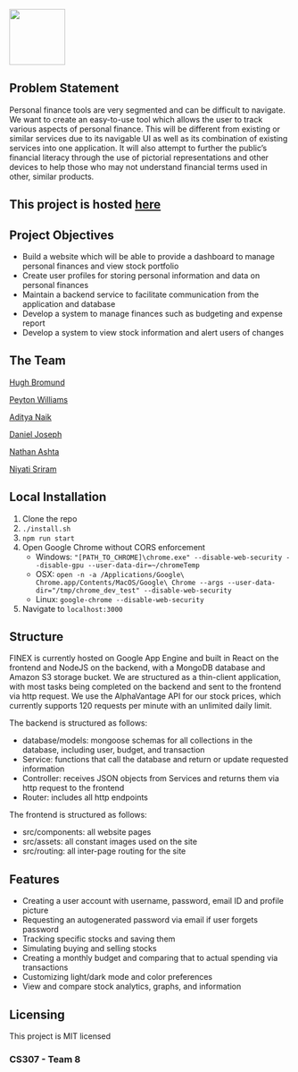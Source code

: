 <img src="https://i.imgur.com/CyybBmS.png" height=100><br>


## Problem Statement
Personal finance tools are very segmented and can be difficult to navigate. We want to create an easy-to-use tool which allows the user to track various aspects of personal finance. This will be different from existing or similar services due to its navigable UI as well as its combination of existing services into one application. It will also attempt to further the public’s financial literacy through the use of pictorial representations and other devices to help those who may not understand financial terms used in other, similar products.

## This project is hosted [here](https://finex.money/)

## Project Objectives
- Build a website which will be able to provide a dashboard to manage personal finances and view stock portfolio
- Create user profiles for storing personal information and data on personal finances
- Maintain a backend service to facilitate communication from the application and database
- Develop a system to manage finances such as budgeting and expense report
- Develop a system to view stock information and alert users of changes

## The Team
[Hugh Bromund](https://github.com/hughbromund)

[Peyton Williams](https://github.com/peytondwilliams)

[Aditya Naik](https://github.com/adityan9900)

[Daniel Joseph](https://github.com/dadeej)

[Nathan Ashta](https://github.com/nathanashta)

[Niyati Sriram](https://github.com/niyativs)

## Local Installation

1) Clone the repo
2) `./install.sh`
3) `npm run start`
4) Open Google Chrome without CORS enforcement
    * Windows: `"[PATH_TO_CHROME]\chrome.exe" --disable-web-security --disable-gpu --user-data-dir=~/chromeTemp`
    * OSX: `open -n -a /Applications/Google\ Chrome.app/Contents/MacOS/Google\ Chrome --args --user-data-dir="/tmp/chrome_dev_test" --disable-web-security`
    * Linux: `google-chrome --disable-web-security`
5) Navigate to `localhost:3000`

## Structure
FINEX is currently hosted on Google App Engine and built in React on the frontend and NodeJS on the backend, with a MongoDB database and Amazon S3 storage bucket. We are structured as a thin-client application, with most tasks being completed on the backend and sent to the frontend via http request. We use the AlphaVantage API for our stock prices, which currently supports 120 requests per minute with an unlimited daily limit. 

The backend is structured as follows:
- database/models: mongoose schemas for all collections in the database, including user, budget, and transaction
- Service: functions that call the database and return or update requested information
- Controller: receives JSON objects from Services and returns them via http request to the frontend
- Router: includes all http endpoints 

The frontend is structured as follows:
- src/components: all website pages
- src/assets: all constant images used on the site
- src/routing: all inter-page routing for the site

## Features
- Creating a user account with username, password, email ID and profile picture
- Requesting an autogenerated password via email if user forgets password
- Tracking specific stocks and saving them
- Simulating buying and selling stocks
- Creating a monthly budget and comparing that to actual spending via transactions
- Customizing light/dark mode and color preferences
- View and compare stock analytics, graphs, and information

## Licensing
This project is MIT licensed

### CS307 - Team 8






